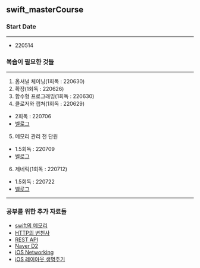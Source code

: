 ## swift_masterCourse

### Start Date
---
- 220514

### 복습이 필요한 것들
---
1. 옵셔널 체이닝(1회독 : 220630)
2. 확장(1회독 : 220626)
3. 함수형 프로그래밍(1회독 : 220630)
4. 클로저와 캡쳐(1회독 : 220629)
  - 2회독 : 220706
  - [벨로그](https://velog.io/@valse/TIL-%ED%81%B4%EB%A1%9C%EC%A0%80)
5. 메모리 관리 전 단원
  - 1.5회독 : 220709
  - [벨로그](https://velog.io/@valse/TIL-%EB%A9%94%EB%AA%A8%EB%A6%AC-%EA%B4%80%EB%A6%AC%EB%8A%94-%EB%82%AD%EB%A7%8C%EC%A0%81%EC%9D%B4%EB%8B%A4.-1)
6. 제네릭(1회독 : 220712)
  - 1.5회독 : 220722
  - [벨로그](https://velog.io/@valse/TIL-%EC%A0%9C%EB%84%A4%EB%A6%AD%EA%B3%BC-%EC%97%B0%EA%B4%80-%ED%83%80%EC%9E%85)

---

### 공부를 위한 추가 자료들
- [swift의 메모리](https://stackoverflow.com/questions/27441456/swift-stack-and-heap-understanding)
- [HTTP의 변천사](https://www.youtube.com/watch?v=mQAsKYMzQaU)
- [REST API](https://www.youtube.com/watch?v=RP_f5dMoHFc)
- [Naver D2](https://tv.naver.com/naverd2/playlists)
- [iOS Networking](https://techblog.woowahan.com/2704/)
- [iOS 레이아웃 생명주기](https://medium.com/mj-studio/%EB%B2%88%EC%97%AD-ios-%EB%A0%88%EC%9D%B4%EC%95%84%EC%9B%83%EC%9D%98-%EB%AF%B8%EC%8A%A4%ED%84%B0%EB%A6%AC%EB%A5%BC-%ED%8C%8C%ED%97%A4%EC%B9%98%EB%8B%A4-2cfa99e942f9)
